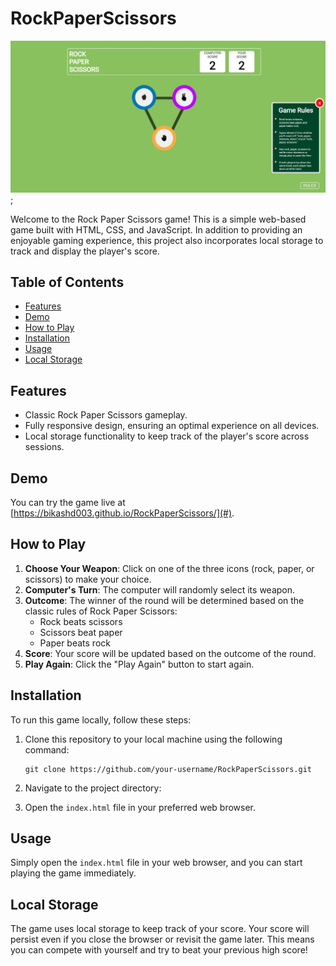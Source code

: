 # RockPaperScissors
![Alt text](interface.jpg);

Welcome to the Rock Paper Scissors game! This is a simple web-based game built with HTML, CSS, and JavaScript. In addition to providing an enjoyable gaming experience, this project also incorporates local storage to track and display the player's score.

## Table of Contents

- [Features](#features)
- [Demo](#demo)
- [How to Play](#how-to-play)
- [Installation](#installation)
- [Usage](#usage)
- [Local Storage](#local-storage)

## Features

- Classic Rock Paper Scissors gameplay.
- Fully responsive design, ensuring an optimal experience on all devices.
- Local storage functionality to keep track of the player's score across sessions.

## Demo

You can try the game live at [https://bikashd003.github.io/RockPaperScissors/](#).

## How to Play

1. **Choose Your Weapon**: Click on one of the three icons (rock, paper, or scissors) to make your choice.
2. **Computer's Turn**: The computer will randomly select its weapon.
3. **Outcome**: The winner of the round will be determined based on the classic rules of Rock Paper Scissors:
   - Rock beats scissors
   - Scissors beat paper
   - Paper beats rock
4. **Score**: Your score will be updated based on the outcome of the round.
5. **Play Again**: Click the "Play Again" button to start again.

## Installation

To run this game locally, follow these steps:

1. Clone this repository to your local machine using the following command:

   ```
   git clone https://github.com/your-username/RockPaperScissors.git
   ```

2. Navigate to the project directory:

3. Open the `index.html` file in your preferred web browser.

## Usage

Simply open the `index.html` file in your web browser, and you can start playing the game immediately.

## Local Storage

The game uses local storage to keep track of your score. Your score will persist even if you close the browser or revisit the game later. This means you can compete with yourself and try to beat your previous high score!
